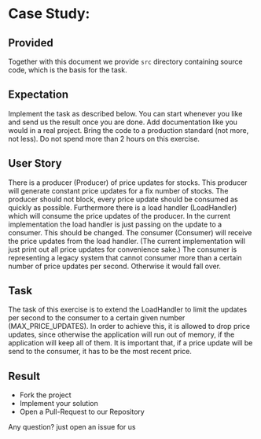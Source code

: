 
# Case Study:

## Provided

Together with this document we provide `src` directory containing source code, which is the basis for the task.

## Expectation

Implement the task as described below. You can start whenever you like and send us the result once you are done.
Add documentation like you would in a real project. Bring the code to a production standard (not more, not less).
Do not spend more than 2 hours on this exercise.

## User Story

There is a producer (Producer) of price updates for stocks.
This producer will generate constant price updates for a fix number of stocks.
The producer should not block, every price update should be consumed as quickly as possible.
Furthermore there is a load handler (LoadHandler) which will consume the price updates of the producer.
In the current implementation the load handler is just passing on the update to a consumer. This should be changed.
The consumer (Consumer) will receive the price updates from the load handler.
(The current implementation will just print out all price updates for convenience sake.)
The consumer is representing a legacy system that cannot consumer more than a certain number of price updates per second. Otherwise it would fall over.

## Task

The task of this exercise is to extend the LoadHandler to limit the updates per second to the consumer to a certain given number (MAX_PRICE_UPDATES).
In order to achieve this, it is allowed to drop price updates, since otherwise the application will run out of memory, if the application will keep all of them.
It is important that, if a price update will be send to the consumer, it has to be the most recent price.
## Result
- Fork the project
- Implement your solution
- Open a Pull-Request to our Repository

Any question? just open an issue for us
